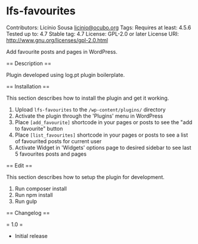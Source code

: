 # lfs-favourites #
Contributors: Licínio Sousa <licinio@ocubo.org>
Tags:
Requires at least:  4.5.6
Tested up to: 4.7
Stable tag:  4.7
License: GPL-2.0 or later
License URI: http://www.gnu.org/licenses/gpl-2.0.html

Add favourite posts and pages in WordPress.

== Description ==

Plugin developed using log.pt plugin boilerplate.

== Installation ==

This section describes how to install the plugin and get it working.

1. Upload `lfs-favourites` to the `/wp-content/plugins/` directory
2. Activate the plugin through the 'Plugins' menu in WordPress
3. Place `[add_favourite]` shortcode in your pages or posts to see the "add to favourite" button
3. Place `[list_favourites]` shortcode in your pages or posts to see a list of favourited posts for current user
2. Activate Widget in 'Widgets' options page to desired sidebar to see last 5 favourites posts and pages

== Edit ==

This section describes how to setup the plugin for development.

1. Run composer install
2. Run npm install
3. Run gulp

== Changelog ==

= 1.0 =
* Initial release
